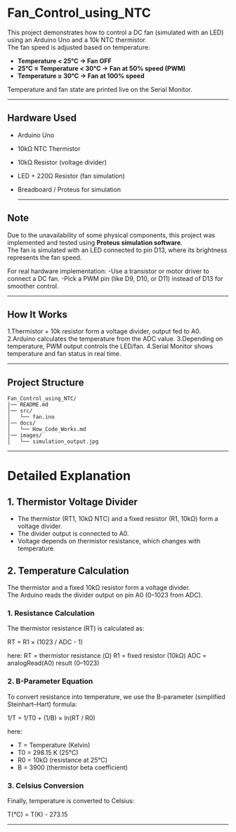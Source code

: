 # Fan_Control_using_NTC

This project demonstrates how to control a DC fan (simulated with an LED) using an Arduino Uno and a 10k NTC thermistor.  
The fan speed is adjusted based on temperature:

- **Temperature < 25°C → Fan OFF**  
- **25°C ≤ Temperature < 30°C → Fan at 50% speed (PWM)**  
- **Temperature ≥ 30°C → Fan at 100% speed**  

Temperature and fan state are printed live on the Serial Monitor.

---

## Hardware Used
- Arduino Uno
- 10kΩ NTC Thermistor
- 10kΩ Resistor (voltage divider)
- LED + 220Ω Resistor (fan simulation)
- Breadboard / Proteus for simulation

  ---
## Note

Due to the unavailability of some physical components, this project was implemented and tested using **Proteus simulation software**.  
The fan is simulated with an LED connected to pin D13, where its brightness represents the fan speed.  

For real hardware implementation:
-Use a transistor or motor driver to connect a DC fan.
-Pick a PWM pin (like D9, D10, or D11) instead of D13 for smoother control.

---

##  How It Works
1.Thermistor + 10k resistor form a voltage divider, output fed to A0.
2.Arduino calculates the temperature from the ADC value.
3.Depending on temperature, PWM output controls the LED/fan.
4.Serial Monitor shows temperature and fan status in real time.

---
## Project Structure
```
Fan_Control_using_NTC/
│── README.md
│── src/
│   └── fan.ino
│── docs/
│   └── How_Code_Works.md
│── images/
│   └── simulation_output.jpg
```
---
# Detailed Explanation

## 1. Thermistor Voltage Divider
- The thermistor (RT1, 10kΩ NTC) and a fixed resistor (R1, 10kΩ) form a voltage divider.  
- The divider output is connected to A0.  
- Voltage depends on thermistor resistance, which changes with temperature.

## 2. Temperature Calculation

The thermistor and a fixed 10kΩ resistor form a voltage divider.  
The Arduino reads the divider output on pin A0 (0–1023 from ADC).  

### 1. Resistance Calculation
The thermistor resistance (RT) is calculated as:

RT = R1 × (1023 / ADC - 1)

here:
RT = thermistor resistance (Ω)
R1 = fixed resistor (10kΩ)
ADC = analogRead(A0) result (0–1023)

### 2. B-Parameter Equation
To convert resistance into temperature, we use the B-parameter (simplified Steinhart–Hart) formula:

1/T = 1/T0 + (1/B) × ln(RT / R0)

here:
- T  = Temperature (Kelvin)
- T0 = 298.15 K (25°C)
- R0 = 10kΩ (resistance at 25°C)
- B  = 3900 (thermistor beta coefficient)

### 3. Celsius Conversion
Finally, temperature is converted to Celsius:

T(°C) = T(K) - 273.15

---
